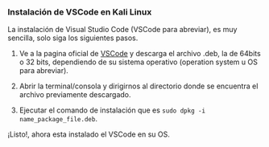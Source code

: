 ### Instalación de VSCode en Kali Linux
La instalación de Visual Studio Code (VSCode para abreviar), es muy sencilla, solo siga los siguientes pasos.

1. Ve a la pagina oficial de [VSCode](https://code.visualstudio.com/) y descarga el archivo .deb, la de 64bits o 32 bits, dependiendo de su sistema operativo (operation system u OS para abreviar).

2. Abrir la terminal/consola y dirigirnos al directorio donde se encuentra el archivo previamente descargado.

3. Ejecutar el comando de instalación que es ```sudo dpkg -i name_package_file.deb```.

¡Listo!, ahora esta instalado el VSCode en su OS.